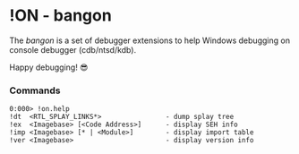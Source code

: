 # !ON - bangon

The *bangon* is a set of debugger extensions to help Windows debugging on console debugger (cdb/ntsd/kdb).

Happy debugging! :sunglasses:

### Commands

```
0:000> !on.help
!dt  <RTL_SPLAY_LINKS*>                - dump splay tree
!ex  <Imagebase> [<Code Address>]      - display SEH info
!imp <Imagebase> [* | <Module>]        - display import table
!ver <Imagebase>                       - display version info
```
